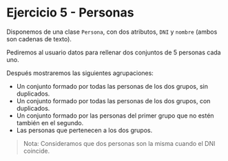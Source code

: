 # Ejercicio 5 - Personas

Disponemos de una clase `Persona`, con dos atributos, `DNI` y `nombre` (ambos son cadenas de texto).

Pediremos al usuario datos para rellenar dos conjuntos de 5 personas cada uno.

Después mostraremos las siguientes agrupaciones:

- Un conjunto formado por todas las personas de los dos grupos, sin duplicados.
- Un conjunto formado por todas las personas de los dos grupos, con duplicados.
- Un conjunto formado por las personas del primer grupo que no estén también en el segundo.
- Las personas que pertenecen a los dos grupos.

> Nota: Consideramos que dos personas son la misma cuando el DNI coincide.
